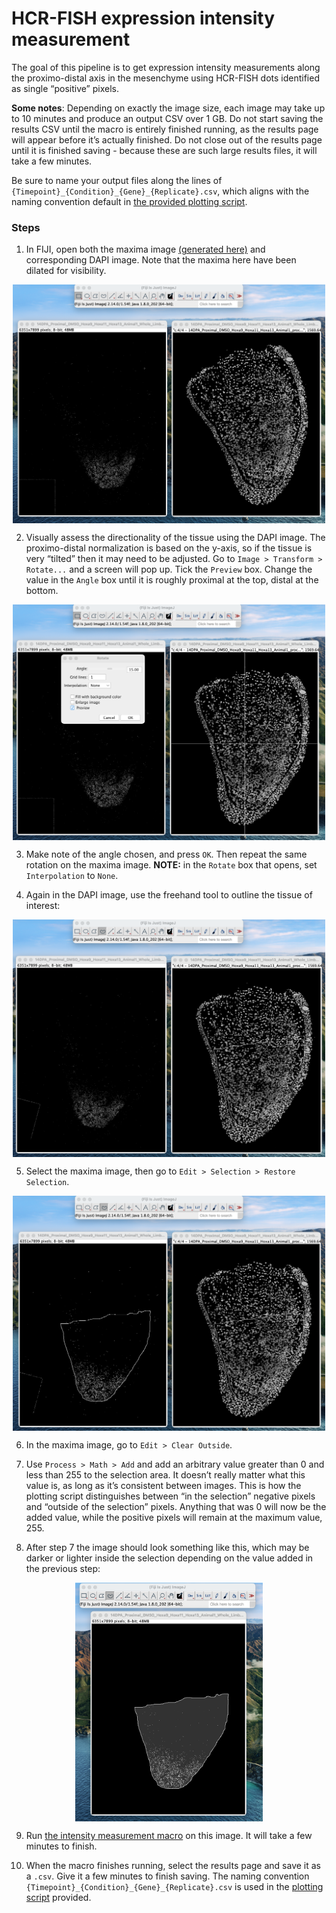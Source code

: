 HCR-FISH expression intensity measurement
================

The goal of this pipeline is to get expression intensity measurements
along the proximo-distal axis in the mesenchyme using HCR-FISH dots
identified as single “positive” pixels.

**Some notes**: Depending on exactly the image size, each image may take
up to 10 minutes and produce an output CSV over 1 GB. Do not start
saving the results CSV until the macro is entirely finished running, as
the results page will appear before it’s actually finished. Do not close
out of the results page until it is finished saving - because these are
such large results files, it will take a few minutes.

Be sure to name your output files along the lines of
`{Timepoint}_{Condition}_{Gene}_{Replicate}.csv`, which aligns with the
naming convention default in [the provided plotting
script](./scripts/IntensityPlotting_Sample.R).

### Steps

1.  In FIJI, open both the maxima image [(generated
    here)](./RS_FISH_Analysis.md#creating-maxima-image) and
    corresponding DAPI image. Note that the maxima here have been
    dilated for visibility.

<img src="./img/Maxima_DAPI_together.png" width="500" style="display: block; margin: auto;" />

2.  Visually assess the directionality of the tissue using the DAPI
    image. The proximo-distal normalization is based on the y-axis, so
    if the tissue is very “tilted” then it may need to be adjusted. Go
    to `Image > Transform > Rotate...` and a screen will pop up. Tick
    the `Preview` box. Change the value in the `Angle` box until it is
    roughly proximal at the top, distal at the bottom.

<img src="./img/Rotate_DAPI.png" width="500" style="display: block; margin: auto;" />

3.  Make note of the angle chosen, and press `OK`. Then repeat the same
    rotation on the maxima image. **NOTE:** in the `Rotate` box that
    opens, set `Interpolation` to `None`.

4.  Again in the DAPI image, use the freehand tool to outline the tissue
    of interest:

<img src="./img/DAPI_outlined.png" width="500" style="display: block; margin: auto;" />

5.  Select the maxima image, then go to
    `Edit > Selection > Restore Selection`.

<img src="./img/Maxima_outlined.png" width="500" style="display: block; margin: auto;" />

6.  In the maxima image, go to `Edit > Clear Outside`.

7.  Use `Process > Math > Add` and add an arbitrary value greater than 0
    and less than 255 to the selection area. It doesn’t really matter
    what this value is, as long as it’s consistent between images. This
    is how the plotting script distinguishes between “in the selection”
    negative pixels and “outside of the selection” pixels. Anything that
    was 0 will now be the added value, while the positive pixels will
    remain at the maximum value, 255.

8.  After step 7 the image should look something like this, which may be
    darker or lighter inside the selection depending on the value added
    in the previous step:

<img src="./img/Maxima_processed.png" width="300" style="display: block; margin: auto;" />

9.  Run [the intensity measurement
    macro](./scripts/intensity_measurement.ijm) on this image. It will
    take a few minutes to finish.

10. When the macro finishes running, select the results page and save it
    as a `.csv`. Give it a few minutes to finish saving. The naming
    convention `{Timepoint}_{Condition}_{Gene}_{Replicate}.csv` is used
    in the [plotting script](./scripts/IntensityPlotting_Sample.R)
    provided.

